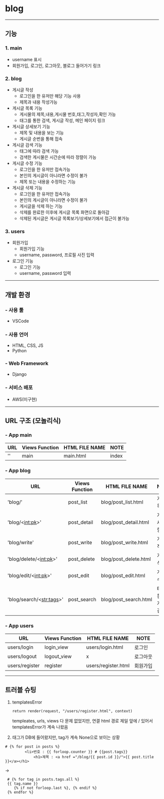 # blog
---
## 기능
### 1. main
   - username 표시
   - 회원가입, 로그인, 로그아웃, 블로그 들어가기 링크
### 2. blog
   - 게시글 작성
     - 로그인을 한 유저만 해당 기능 사용
     - 제목과 내용 작성가능
   - 게시글 목록 기능
     - 게시물의 제목,내용,게시물 번호,태그,작성자,확인 가능
     - 태그를 통한 검색, 게시글 작성, 메인 페이지 링크
   - 게시글 상세보기 기능
     - 제목 및 내용을 보는 기능
     - 게시글 순번을 통해 접속
   - 게시글 검색 기능
     - 태그에 따라 검색 가능
     - 검색한 게시물은 시간순에 따라 정렬이 가능
   - 게시글 수정 기능
     - 로그인을 한 유저만 접속가능
     - 본인의 게시글이 아니라면 수정이 불가
     - 제목 또는 내용을 수정하는 기능
   - 게시글 삭제 기능
     - 로그인을 한 유저만 접속가능
     - 본인의 게시글이 아니라면 수정이 불가
     - 게시글을 삭제 하는 기능
     - 삭제를 완료한 이후에 게시글 목록 화면으로 돌아감
     - 삭제된 게시글은 게시글 목록보기/상세보기에서 접근이 불가능
### 3. users
   - 회원가입
     - 회원가입 기능
     - username, password, 프로필 사진 입력
   - 로그인 기능
     - 로그인 기능
     - username, password 입력
---
## 개발 환경
### - 사용 툴
  - VSCode
### - 사용 언어
  - HTML, CSS, JS
  - Python
### - Web Framework
  - Django
### - 서비스 배포
  - AWS(미구현)
---
## URL 구조 (모놀리식)
### - App main

|URL|Views Function|HTML FILE NAME|NOTE|
|------|---|---|---|
|''|main|main.html|index|

### - App blog

|URL|Views Function|HTML FILE NAME|NOTE|
|------|---|---|---|
|'blog/'|post_list|blog/post_list.html|게시글 목록|
|'blog/<<int:pk>>'|post_detail|blog/post_detail.html|게시글 세부사항|
|'blog/write'|post_write|blog/post_write.html|게시글 작성|
|'blog/delete/<<int:pk>>'|post_delete|blog/post_delete.html|게시글 삭제|
|'blog/edit/<<int:pk>>'|post_edit|blog/post_edit.html|게시글 수정|
|'blog/search/<<str:tags>>'|post_search|blog/post_search.html|태그를 통한 게시글 검색|

### - App users

|URL|Views Function|HTML FILE NAME|NOTE|
|------|---|---|---|
|users/login|login_view|users/login.html|로그인|
|users/logout|logout_view|x|로그아웃|
|users/register|register|users/register.html|회원가입|

---
## 트러블 슈팅

1. templatesError
   ```
   return render(request, "/users/register.html", context)
   ```
   templeates, urls, views 다 문제 없었지만, 연결 html 경로 제일 앞에 / 있어서 templatesError가 계속 나왔음
   
2.  태그가 DB에 들어왔지만, tag가 계속 None으로 보이는 상황
   ```
   # {% for post in posts %} 
            <li>번호 : {{ forloop.counter }} # {{post.tags}}
                <h1>제목 : <a href ="/blog/{{ post.id }}/">{{ post.title }}</a></h1>      
   ```
   ->
   ```
    # {% for tag in posts.tags.all %} 
    {{ tag.name }}
       {% if not forloop.last %}, {% endif %}
    {% endfor %}
   ```

